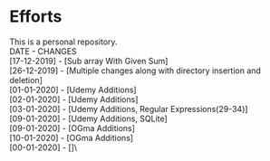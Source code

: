 # Efforts
This is a personal repository.\
DATE    -   CHANGES\
[17-12-2019]  -   [Sub array With Given Sum]\
[26-12-2019]  -   [Multiple changes along with directory insertion and deletion]\
[01-01-2020]  -   [Udemy Additions]\
[02-01-2020]  -   [Udemy Additions]\
[03-01-2020]  -   [Udemy Additions, Regular Expressions(29-34)]\
[09-01-2020]  -   [Udemy Additions, SQLite]\
[09-01-2020]  -   [OGma Additions]\
[10-01-2020]  -   [OGma Additions]\
[00-01-2020]  -   []\